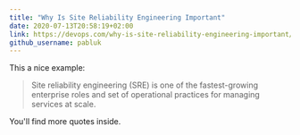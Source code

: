 ```yaml
---
title: "Why Is Site Reliability Engineering Important"
date: 2020-07-13T20:58:19+02:00
link: https://devops.com/why-is-site-reliability-engineering-important/
github_username: pabluk
---
```


This a nice example:

> Site reliability engineering (SRE) is one of the fastest-growing enterprise roles and set of operational practices for managing services at scale.

You'll find more quotes inside.
